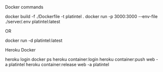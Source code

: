 Docker commands

docker build -f ./Dockerfile -t platintel .
docker run -p 3000:3000 --env-file ./server/.env platintel:latest

OR

docker run -d platintel:latest 


Heroku Docker

heroku login
docker ps
heroku container:login
heroku container:push web -a platintel
heroku container:release web -a platintel